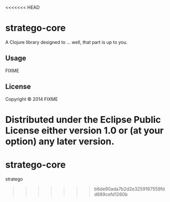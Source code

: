 <<<<<<< HEAD
# stratego-core

A Clojure library designed to ... well, that part is up to you.

## Usage

FIXME

## License

Copyright © 2014 FIXME

Distributed under the Eclipse Public License either version 1.0 or (at
your option) any later version.
=======
stratego-core
=============

stratego
>>>>>>> b6de90ada7b2d2e3259187559fdd689cefd1260b

